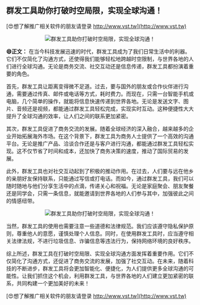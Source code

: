## **群发工具助你打破时空局限，实现全球沟通！**

[😍想了解推广相关软件的朋友请登录 http://www.vst.tw](http://www.vst.tw)

 <center><img src="https://vst.tw/MP4/tuiguang/png/5.png" alt="群发工具助你打破时空局限，实现全球沟通！"></center>

**😄正文：**
在当今科技发展迅速的时代，群发工具成为了我们日常生活中的利器。它们不仅简化了沟通方式，还使得我们能够轻松地跨越时空限制，与世界各地的人们进行全球沟通。无论是商务交流、社交互动还是信息传递，群发工具都扮演着重要的角色。

首先，群发工具让距离变得微不足道。过去，要与国外的朋友或合作伙伴进行沟通，需要通过传真、邮件或电话等方式，耗时费力。而现在，只需一台智能手机或电脑，几个简单的操作，就能将信息快速传递到世界各地。无论是发送文字、图片、音频还是视频，都能通过群发工具轻松完成，实现实时互动。这种便捷性大大提升了全球沟通的效率，让人们之间的联系更加紧密。

其次，群发工具促进了商务交流的发展。随着全球经济的深入融合，越来越多的企业开始拓展海外市场。在这个背景下，群发工具为商务人士提供了一个高效的沟通平台。无论是推广产品、洽谈合作还是与客户进行沟通，都能通过群发工具轻松实现。这不仅节省了时间和成本，还加快了商务决策的速度，推动了国际贸易的发展。

此外，群发工具也对社交互动起到了积极的推动作用。在过去，人们要与远在他乡的亲朋好友保持联系，只能通过写信或打电话。而如今，通过群发工具，我们可以随时随地与他们分享生活中的点滴，传递关心和祝福。无论是家庭聚会、朋友聚餐还是同学会，只需一条信息，就能邀请到世界各地的人们参与其中，加强彼此之间的情感纽带。

 <center><img src="https://vst.tw/MP4/tuiguang/png/2.png" alt="群发工具助你打破时空局限，实现全球沟通！"></center>

当然，群发工具的使用也需要注意一些道德和法律规范。我们应该遵守隐私保护原则，尊重他人的意愿，谨慎处理个人信息。同时，在使用群发工具时，应当遵守相关法律法规，不进行垃圾信息、诈骗信息等违法行为，保持网络环境的良好秩序。

综上所述，群发工具在打破时空局限、实现全球沟通方面发挥着重要作用。它们不仅简化了沟通方式，还促进了商务交流的发展，加强了社交互动。在未来，随着科技的不断进步，群发工具将会更加智能化、便捷化，为人们提供更多全球沟通的可能性。让我们抓住这个机会，利用群发工具，与世界各地的人们建立更加紧密的联系，共同构建一个更加美好的未来！

[😍想了解推广相关软件的朋友请登录 http://www.vst.tw](http://www.vst.tw)



